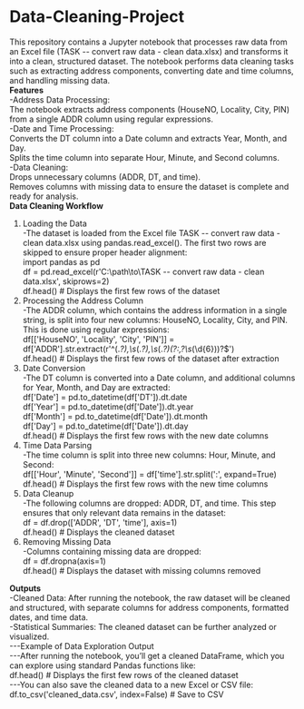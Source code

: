 # Data-Cleaning-Project  
  This repository contains a Jupyter notebook that processes raw data from an Excel file (TASK -- convert raw data - clean data.xlsx) and transforms it into a clean, structured dataset.      The notebook performs data cleaning tasks such as extracting address components, converting date and time columns, and handling missing data.  
**Features**  
-Address Data Processing:  
  The notebook extracts address components (HouseNO, Locality, City, PIN) from a single ADDR column using regular expressions.  
-Date and Time Processing:  
  Converts the DT column into a Date column and extracts Year, Month, and Day.  
  Splits the time column into separate Hour, Minute, and Second columns.  
-Data Cleaning:  
  Drops unnecessary columns (ADDR, DT, and time).  
  Removes columns with missing data to ensure the dataset is complete and ready for analysis.  
**Data Cleaning Workflow**  
1. Loading the Data  
    -The dataset is loaded from the Excel file TASK -- convert raw data - clean data.xlsx using pandas.read_excel(). The first two rows are skipped to ensure proper header alignment:  
        import pandas as pd  
        df = pd.read_excel(r'C:\path\to\TASK -- convert raw data - clean data.xlsx', skiprows=2)  
        df.head()  # Displays the first few rows of the dataset  
2. Processing the Address Column  
    -The ADDR column, which contains the address information in a single string, is split into four new columns: HouseNO, Locality, City, and PIN. This is done using regular expressions:   
        df[['HouseNO', 'Locality', 'City', 'PIN']] = df['ADDR'].str.extract(r'^(.*?),\s*(.*?),\s*(.*?)(?:,?\s*(\d{6}))?$')  
        df.head()  # Displays the first few rows of the dataset after extraction  
3. Date Conversion  
    -The DT column is converted into a Date column, and additional columns for Year, Month, and Day are extracted:  
          df['Date'] = pd.to_datetime(df['DT']).dt.date  
          df['Year'] = pd.to_datetime(df['Date']).dt.year  
          df['Month'] = pd.to_datetime(df['Date']).dt.month  
          df['Day'] = pd.to_datetime(df['Date']).dt.day  
          df.head()  # Displays the first few rows with the new date columns  
4. Time Data Parsing  
      -The time column is split into three new columns: Hour, Minute, and Second:  
                df[['Hour', 'Minute', 'Second']] = df['time'].str.split(':', expand=True)  
                df.head()  # Displays the first few rows with the new time columns  
5. Data Cleanup  
    -The following columns are dropped: ADDR, DT, and time. This step ensures that only relevant data remains in the dataset:  
          df = df.drop(['ADDR', 'DT', 'time'], axis=1)  
          df.head()  # Displays the cleaned dataset  
6. Removing Missing Data  
    -Columns containing missing data are dropped:  
      df = df.dropna(axis=1)  
      df.head()  # Displays the dataset with missing columns removed  
    
**Outputs**   
-Cleaned Data: After running the notebook, the raw dataset will be cleaned and structured, with separate columns for address components, formatted dates, and time data.  
-Statistical Summaries: The cleaned dataset can be further analyzed or visualized.  
      ---Example of Data Exploration Output  
          ---After running the notebook, you’ll get a cleaned DataFrame, which you can explore using standard Pandas functions like:  
                df.head()  # Displays the first few rows of the cleaned dataset  
          ---You can also save the cleaned data to a new Excel or CSV file:  
                df.to_csv('cleaned_data.csv', index=False)  # Save to CSV
